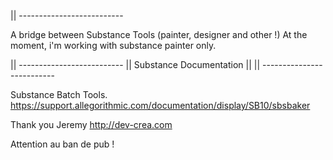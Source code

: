 || --------------------------

A bridge between Substance Tools (painter, designer and other !)
At the moment, i'm working with substance painter only. 


|| --------------------------
|| Substance Documentation
||
|| --------------------------

Substance Batch Tools.
https://support.allegorithmic.com/documentation/display/SB10/sbsbaker

Thank you Jeremy http://dev-crea.com

Attention au ban de pub !